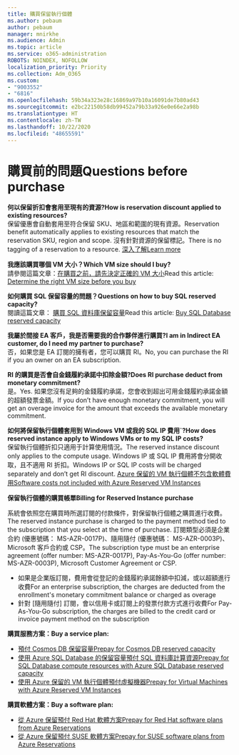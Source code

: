 ```yaml
---
title: 購買保留執行個體
ms.author: pebaum
author: pebaum
manager: mnirkhe
ms.audience: Admin
ms.topic: article
ms.service: o365-administration
ROBOTS: NOINDEX, NOFOLLOW
localization_priority: Priority
ms.collection: Adm_O365
ms.custom:
- "9003552"
- "6816"
ms.openlocfilehash: 59b34a323e28c16869a97b10a16091de7b80ad43
ms.sourcegitcommit: e2bc22150b58db99452a79b33a926e0e66e2a98b
ms.translationtype: HT
ms.contentlocale: zh-TW
ms.lasthandoff: 10/22/2020
ms.locfileid: "48655591"
---
```

# <a name="questions-before-purchase"></a><span data-ttu-id="69925-102">購買前的問題</span><span class="sxs-lookup"><span data-stu-id="69925-102">Questions before purchase</span></span>

<span data-ttu-id="69925-103">**何以保留折扣會套用至現有的資源?**</span><span class="sxs-lookup"><span data-stu-id="69925-103">**How is reservation discount applied to existing resources?**</span></span>  
<span data-ttu-id="69925-104">保留優惠會自動套用至符合保留 SKU、地區和範圍的現有資源。</span><span class="sxs-lookup"><span data-stu-id="69925-104">Reservation benefit automatically applies to existing resources that match the reservation SKU, region and scope.</span></span> <span data-ttu-id="69925-105">沒有針對資源的保留標記。</span><span class="sxs-lookup"><span data-stu-id="69925-105">There is no tagging of a reservation to a resource.</span></span> [<span data-ttu-id="69925-106">深入了解</span><span class="sxs-lookup"><span data-stu-id="69925-106">Learn more</span></span>](https://docs.microsoft.com/azure/cost-management-billing/reservations/save-compute-costs-reservations?WT.mc_id=Portal-Microsoft_Azure_Support#how-reservation-discount-is-applied) 

<span data-ttu-id="69925-107">**我應該購買哪個 VM 大小？**</span><span class="sxs-lookup"><span data-stu-id="69925-107">**Which VM size should I buy?**</span></span>  
<span data-ttu-id="69925-108">請參閱這篇文章：[在購買之前，請先決定正確的 VM 大小](https://docs.microsoft.com/azure/virtual-machines/windows/prepay-reserved-vm-instances?toc=/azure/billing/TOC.json&WT.mc_id=Portal-Microsoft_Azure_Support#determine-the-right-vm-size-before-you-buy)</span><span class="sxs-lookup"><span data-stu-id="69925-108">Read this article: [Determine the right VM size before you buy](https://docs.microsoft.com/azure/virtual-machines/windows/prepay-reserved-vm-instances?toc=/azure/billing/TOC.json&WT.mc_id=Portal-Microsoft_Azure_Support#determine-the-right-vm-size-before-you-buy)</span></span>

<span data-ttu-id="69925-109">**如何購買 SQL 保留容量的問題？**</span><span class="sxs-lookup"><span data-stu-id="69925-109">**Questions on how to buy SQL reserved capacity?**</span></span>  
<span data-ttu-id="69925-110">閱讀這篇文章： [購買 SQL 資料庫保留容量](https://docs.microsoft.com/azure/sql-database/sql-database-reserved-capacity?toc=/azure/billing/TOC.json&WT.mc_id=Portal-Microsoft_Azure_Support#buy-sql-database-reserved-capacity)</span><span class="sxs-lookup"><span data-stu-id="69925-110">Read this article: [Buy SQL Database reserved capacity](https://docs.microsoft.com/azure/sql-database/sql-database-reserved-capacity?toc=/azure/billing/TOC.json&WT.mc_id=Portal-Microsoft_Azure_Support#buy-sql-database-reserved-capacity)</span></span>

<span data-ttu-id="69925-111">**我屬於間接 EA 客戶，我是否需要我的合作夥伴進行購買?**</span><span class="sxs-lookup"><span data-stu-id="69925-111">**I am in Indirect EA customer, do I need my partner to purchase?**</span></span>  
<span data-ttu-id="69925-112">否，如果您是 EA 訂閱的擁有者，您可以購買 RI。</span><span class="sxs-lookup"><span data-stu-id="69925-112">No, you can purchase the RI if you an owner on an EA subscription.</span></span>

<span data-ttu-id="69925-113">**RI 的購買是否會自金錢履約承諾中扣除金額?**</span><span class="sxs-lookup"><span data-stu-id="69925-113">**Does RI purchase deduct from monetary commitment?**</span></span>  
<span data-ttu-id="69925-114">是。</span><span class="sxs-lookup"><span data-stu-id="69925-114">Yes.</span></span> <span data-ttu-id="69925-115">如果您沒有足夠的金錢履約承諾，您會收到超出可用金錢履約承諾金額的超額發票金額。</span><span class="sxs-lookup"><span data-stu-id="69925-115">If you don’t have enough monetary commitment, you will get an overage invoice for the amount that exceeds the available monetary commitment.</span></span>

<span data-ttu-id="69925-116">**如何將保留執行個體套用到 Windows VM 或我的 SQL IP 費用ˋ?**</span><span class="sxs-lookup"><span data-stu-id="69925-116">**How does reserved instance apply to Windows VMs or to my SQL IP costs?**</span></span>  
<span data-ttu-id="69925-117">保留執行個體折扣只適用于計算使用情況。</span><span class="sxs-lookup"><span data-stu-id="69925-117">The reserved instance discount only applies to the compute usage.</span></span> <span data-ttu-id="69925-118">Windows IP 或 SQL IP 費用將會分開收取，且不適用 RI 折扣。</span><span class="sxs-lookup"><span data-stu-id="69925-118">Windows IP or SQL IP costs will be charged separately and don’t get RI discount.</span></span> [<span data-ttu-id="69925-119">Azure 保留的 VM 執行個體不包含軟體費用</span><span class="sxs-lookup"><span data-stu-id="69925-119">Software costs not included with Azure Reserved VM Instances</span></span>](https://docs.microsoft.com/azure/billing/billing-reserved-instance-windows-software-costs?WT.mc_id=Portal-Microsoft_Azure_Support)  
      
<span data-ttu-id="69925-120">**保留執行個體的購買帳單**</span><span class="sxs-lookup"><span data-stu-id="69925-120">**Billing for Reserved Instance purchase**</span></span>  
      
<span data-ttu-id="69925-121">系統會依照您在購買時所選訂閱的付款條件，對保留執行個體之購買進行收費。</span><span class="sxs-lookup"><span data-stu-id="69925-121">The reserved instance purchase is charged to the payment method tied to the subscription that you select at the time of purchase.</span></span> <span data-ttu-id="69925-122">訂閱類型必須是企業合約 (優惠號碼： MS-AZR-0017P)、隨用隨付 (優惠號碼： MS-AZR-0003P)、Microsoft 客戶合約或 CSP。</span><span class="sxs-lookup"><span data-stu-id="69925-122">The subscription type must be an enterprise agreement (offer number: MS-AZR-0017P), Pay-As-You-Go (offer number: MS-AZR-0003P), Microsoft Customer Agreement or CSP.</span></span>

-   <span data-ttu-id="69925-123">如果是企業版訂閱，費用會從登記的金錢履約承諾餘額中扣減，或以超額進行收費</span><span class="sxs-lookup"><span data-stu-id="69925-123">For an enterprise subscription, the charges are deducted from the enrollment's monetary commitment balance or charged as overage</span></span>
-   <span data-ttu-id="69925-124">針對 [隨用隨付] 訂閱，會以信用卡或訂閱上的發票付款方式進行收費</span><span class="sxs-lookup"><span data-stu-id="69925-124">For Pay-As-You-Go subscription, the charges are billed to the credit card or invoice payment method on the subscription</span></span>

<span data-ttu-id="69925-125">**購買服務方案：**</span><span class="sxs-lookup"><span data-stu-id="69925-125">**Buy a service plan:**</span></span>

-   [<span data-ttu-id="69925-126">預付 Cosmos DB 保留容量</span><span class="sxs-lookup"><span data-stu-id="69925-126">Prepay for Cosmos DB reserved capacity</span></span>](https://docs.microsoft.com/azure/cosmos-db/cosmos-db-reserved-capacity?WT.mc_id=Portal-Microsoft_Azure_Support)
-   [<span data-ttu-id="69925-127">使用 Azure SQL Database 的保留容量預付 SQL 資料庫計算資源</span><span class="sxs-lookup"><span data-stu-id="69925-127">Prepay for SQL Database compute resources with Azure SQL Database reserved capacity</span></span>](https://docs.microsoft.com/azure/sql-database/sql-database-reserved-capacity?WT.mc_id=Portal-Microsoft_Azure_Support)
-   [<span data-ttu-id="69925-128">使用 Azure 保留的 VM 執行個體預付虛擬機器</span><span class="sxs-lookup"><span data-stu-id="69925-128">Prepay for Virtual Machines with Azure Reserved VM Instances</span></span>](https://docs.microsoft.com/azure/virtual-machines/windows/prepay-reserved-vm-instances?WT.mc_id=Portal-Microsoft_Azure_Support)

<span data-ttu-id="69925-129">**購買軟體方案：**</span><span class="sxs-lookup"><span data-stu-id="69925-129">**Buy a software plan:**</span></span>

-   [<span data-ttu-id="69925-130">從 Azure 保留預付 Red Hat 軟體方案</span><span class="sxs-lookup"><span data-stu-id="69925-130">Prepay for Red Hat software plans from Azure Reservations</span></span>](https://docs.microsoft.com/azure/virtual-machines/linux/prepay-rhel-software-charges?WT.mc_id=Portal-Microsoft_Azure_Support)
-   [<span data-ttu-id="69925-131">從 Azure 保留預付 SUSE 軟體方案</span><span class="sxs-lookup"><span data-stu-id="69925-131">Prepay for SUSE software plans from Azure Reservations</span></span>](https://docs.microsoft.com/azure/virtual-machines/linux/prepay-suse-software-charges?WT.mc_id=Portal-Microsoft_Azure_Support)